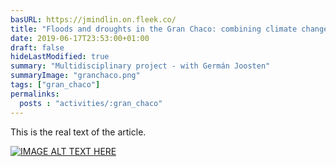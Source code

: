 ```yaml
---
basURL: https://jmindlin.on.fleek.co/
title: "Floods and droughts in the Gran Chaco: combining climate change and indigenous knowledge for a better future"
date: 2019-06-17T23:53:00+01:00
draft: false
hideLastModified: true
summary: "Multidisciplinary project - with Germán Joosten"
summaryImage: "granchaco.png"
tags: ["gran_chaco"]
permalinks:
  posts : "activities/:gran_chaco"
---
```


This is the real text of the article. 

[![IMAGE ALT TEXT HERE](https://img.youtube.com/vi/k_gmQmaf0og/0.jpg)](https://www.youtube.com/watch?v=k_gmQmaf0og)